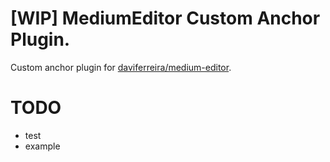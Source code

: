 
# [WIP] MediumEditor Custom Anchor Plugin.

Custom anchor plugin for [daviferreira/medium-editor](https://github.com/daviferreira/medium-editor).

# TODO

- test
- example

